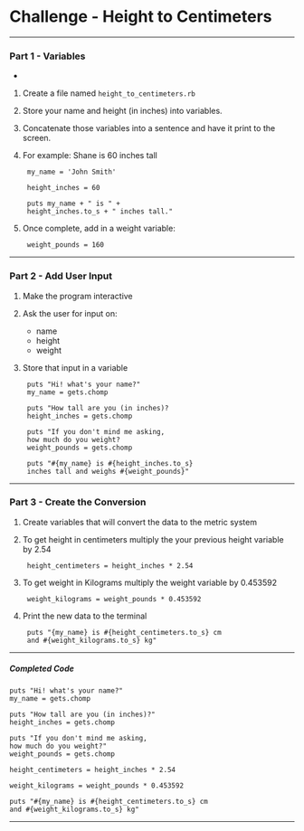 # Challenge - Height to Centimeters
- - - -
### Part 1 - Variables
-
1. Create a file named `height_to_centimeters.rb`
1. Store your name and height (in inches) into variables. 
1. Concatenate those variables into a sentence and have it print to the screen.
1. For example: Shane is 60 inches tall
	
		my_name = 'John Smith'
		
		height_inches = 60
		
		puts my_name + " is " + 
		height_inches.to_s + " inches tall."


1. Once complete, add in a weight variable:

		weight_pounds = 160

- - - - 
### Part 2 - Add User Input

1. Make the program interactive
2. Ask the user for input on:
	- name
	- height
	- weight
3. Store that input in a variable 

 

		puts "Hi! what's your name?"
		my_name = gets.chomp
		
		puts "How tall are you (in inches)?
		height_inches = gets.chomp
		
		puts "If you don't mind me asking,
		how much do you weight?
		weight_pounds = gets.chomp
			
		puts "#{my_name} is #{height_inches.to_s} 
		inches tall and weighs #{weight_pounds}"
		

- - - -
### Part 3 - Create the Conversion

1. Create variables that will convert the data to the metric system 
2. To get height in centimeters multiply the your previous height variable by 2.54

		height_centimeters = height_inches * 2.54


3. To get weight in Kilograms multiply the weight variable by 0.453592

		weight_kilograms = weight_pounds * 0.453592
		
4. Print the new data to the terminal
		
		puts "{my_name} is #{height_centimeters.to_s} cm 
		and #{weight_kilograms.to_s} kg"
		
- - - -
##### Completed Code

	puts "Hi! what's your name?"
	my_name = gets.chomp
		
	puts "How tall are you (in inches)?"
	height_inches = gets.chomp
		
	puts "If you don't mind me asking,
	how much do you weight?"
	weight_pounds = gets.chomp
	
	height_centimeters = height_inches * 2.54

	weight_kilograms = weight_pounds * 0.453592

	puts "#{my_name} is #{height_centimeters.to_s} cm 
	and #{weight_kilograms.to_s} kg"

- - - - 